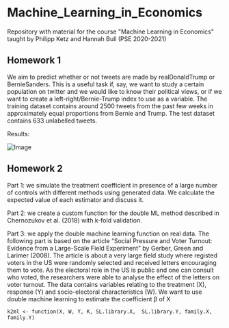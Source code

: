 # Machine_Learning_in_Economics
Repository with material for the course "Machine Learning in Economics" taught by Philipp Ketz and Hannah Bull (PSE 2020-2021)

## Homework 1

We aim to predict whether or not tweets are made by realDonaldTrump or BernieSanders. This is a useful task if, say, we want to study a certain population on twitter and we would like to know their political views, or if we want to create a left-right/Bernie-Trump index to use as a variable. The training dataset contains around 2500 tweets from the past few weeks in approximately equal proportions from Bernie and Trump. The test dataset contains 633 unlabelled tweets.

Results:

![Image](../Machine_learning_for_economics_material/output/homework_1/figures/fitted.png)

## Homework 2

Part 1: we simulate the treatment coefficient in presence of a large number of controls with different methods using generated data. We calculate the expected value of each estimator and discuss it.

Part 2: we create a custom function for the double ML method described in Chernozukov et al. (2018) with k-fold validation.

Part 3: we apply the double machine learning function on real data. The following part is based on the article “Social Pressure and Voter Turnout: Evidence from a Large-Scale Field Experiment” by Gerber, Green and Larimer (2008). The article is about a very large field study where registed voters in the US were randomly selected and received letters encouraging them to vote. As the electoral role in the US is public and one can consult who voted, the researchers were able to analyse the effect of the letters on voter turnout. The data contains variables relating to the treatment (X), response (Y) and socio-electoral characteristics (W). We want to use double machine learning to estimate the coefficient β of X


```
k2ml <- function(X, W, Y, K, SL.library.X,  SL.library.Y, family.X, family.Y)

```
